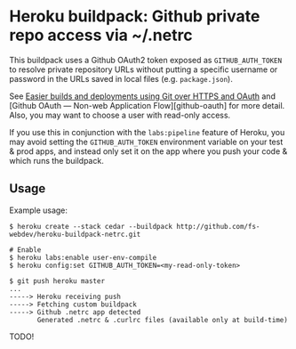 Heroku buildpack: Github private repo access via ~/.netrc
===================================

This buildpack uses a Github OAuth2 token exposed as `GITHUB_AUTH_TOKEN`
to resolve private repository URLs without putting a specific username
or password in the URLs saved in local files (e.g. `package.json`).

See [Easier builds and deployments using Git over HTTPS and
OAuth][github-builds] and [Github OAuth — Non-web Application Flow][github-oauth] for more detail. Also, you may want to choose a user with read-only access.

If you use this in conjunction with the `labs:pipeline` feature of Heroku, you may
avoid setting the `GITHUB_AUTH_TOKEN` environment variable on your test & prod apps,
and instead only set it on the app where you push your code & which runs the buildpack.

[github-builds]: https://github.com/blog/1270-easier-builds-and-deployments-using-git-over-https-and-oauth

Usage
-----

Example usage:

    $ heroku create --stack cedar --buildpack http://github.com/fs-webdev/heroku-buildpack-netrc.git

    # Enable 
    $ heroku labs:enable user-env-compile
    $ heroku config:set GITHUB_AUTH_TOKEN=<my-read-only-token>

    $ git push heroku master
    ...
    -----> Heroku receiving push
    -----> Fetching custom buildpack
    -----> Github .netrc app detected
           Generated .netrc & .curlrc files (available only at build-time)

TODO!
